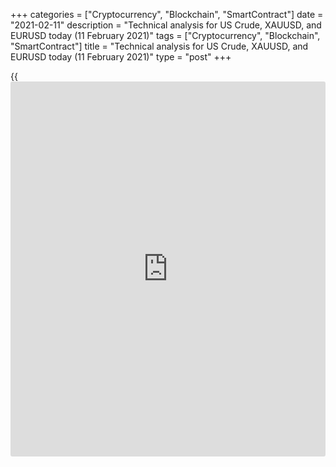+++
categories = ["Cryptocurrency", "Blockchain", "SmartContract"]
date = "2021-02-11"
description = "Technical analysis for US Crude, XAUUSD, and EURUSD today (11 February 2021)"
tags = ["Cryptocurrency", "Blockchain", "SmartContract"]
title = "Technical analysis for US Crude, XAUUSD, and EURUSD today (11 February 2021)"
type = "post"
+++

{{<iframe id="large-banner" src="https://www.bounty.group/#slide=10.0" width="100%" height="600" scrolling="no" style="border: 0px solid rgb(216, 221, 230); border-radius: 3px;">}}

2021-02-11

2021-02-11

Short-term forecast for oil, gold, and EURUSD for 11.02.2021Alex
Rodionov

I welcome my fellow traders! I have made a price forecast for US Crude,
XAUUSD, and EURUSD using a combination of margin zones methodology and
technical analysis. Based on the market analysis, I suggest entry
signals for intraday traders.

Oil continues to strengthen in the medium-term chart. The price is
moving to the Target Zone 5 [59.82 - 59.31].

The article covers the following subjects:

## Oil price forecast for today: USCrude analysis

Oil continues to strengthen in the medium-term chart. The price is
moving to the Target Zone 5 [59.82 - 59.31]. Expect the zone to be
reached this week. After that, it will be possible to consider trades in
the correction.

The medium-term uptrend's key support is shifting to the [54.25 - 54.80]
zone.

Yesterday, February 9's local high was updated. Additional Zone [57.37 -
57.26] has worked out. The next growth target is Target Zone 4 [59.51 -
59.05].

New supports for today are Additional Zone [57.65 - 57.54] and
Intermediary Zone [56.52 - 56.29]. To open new purchases, wait for a
correction and look for a pattern. Yesterday's high can be used as a
target to take a part of the profit.

### [USCrude][1] trading ideas for today:

  1. Buy according to the pattern in Additional Zone [57.65 - 57.54]. TakeProfit: 58.75. StopLoss: according to the pattern rules.

  2. Buy according to the pattern in Intermediary Zone [56.52 - 56.29]. TakeProfit: 58.75. StopLoss: according to the pattern rules.

* * *

## Gold price forecast for today: XAUUSD analysis

Gold still cannot break out the [1840 - 1830] zone. The medium-term
trend is down. The trend border is located at the levels [1906 - 1895].

The bearish short-term trend to sell gold continues. The Intermediary
Zone [1845 - 1840] serves as a strong and key resistance level. To open
short trades, the price has to break out the level of 1832 and form a
pattern afterward. In this case, open a sell trade and sell gold with
the target at the lower Target Zone [1775 - 1765].

Alternative scenario: the breakout of the level of 1845 and closing the
US trading session above will reverse the short-term trend up. In this
case, we will turn over to purchase with the target at the upper Target
Zone [1906 - 1895].

### [XAUUSD][2] trading ideas for today:

Sell according to the pattern in Intermediary Zone [1845 - 1840].
TakeProfit: 1785, Target Zone [1775 - 1765]. StopLoss: according to the
pattern rules.

* * *

## Euro/Dollar forecast for today: EURUSD analysis

EUR/USD bulls try to break out the medium-term downtrend's key
resistance level [1.2128 - 1.2112]. Traders still hold the zone. The
formation of a sell pattern near this zone will allow considering new
short euro trades.

The local trend remains up. For further growth, traders need to
consolidate above the level of 1.2128. In this case, the target will be
Gold Zone [1.2200 - 1.2192].

Within the day, consider buying the euro, but the target will be limited
by the local high at level 1.2143.

Consider new long trades according to the pattern at supports:
Additional Zone [1.2104 - 1.2100] and Intermediary Zone [1.2064 -
1.2056].

### [EURUSD][3] trading ideas for today:

  1. Buy according to the pattern in Additional Zone [1.2089 - 1.2085]. TakeProfit: 1.2128. StopLoss: according to the pattern rules.

  2. Buy according to the pattern in Intermediary Zone [1.2049 - 1.2041]. TakeProfit: 1.2128. StopLoss: according to the pattern rules.

* * *

P.S. Did you like my article? Share it in social networks: it will be
the best “thank you" :)

Ask me questions and comment below. I’ll be glad to answer your
questions and give necessary explanations.

 **Useful links:**

  * I recommend trying to trade with a reliable broker [here][4]. The system allows you to trade by yourself or copy successful traders from all across the globe.
  * Use my promo-code BLOG for getting deposit bonus 50% on LiteForex platform. Just enter this code in the appropriate field while [depositing][5] your trading account.
  * Telegram chat for traders: <t.me/liteforexengchat>. We are sharing the signals and trading experience
  * Telegram channel with high-quality analytics, Forex reviews, training articles, and other useful things for traders <t.me/liteforex>

## Price chart of USCrude in real time mode

The content of this article reflects the author’s opinion and does not
necessarily reflect the official position of LiteForex. The material
published on this page is provided for informational purposes only and
should not be considered as the provision of investment advice for the
purposes of Directive 2004/39/EC.

Rate this article:

{{value}}

( {{count}} {{title}} )

   1. my.liteforex.com/trading?type=oil
   2. my.liteforex.com/trading/chart?symbol=XAUUSD&returnUrl=true
   3. my.liteforex.com/trading/chart?symbol=EURUSD&returnUrl=true
   4. my.liteforex.com/?category=analysts-opinions&slug=short-term-forecast-for-oil-gold-and-eurusd-for-11022021&openPopup=%2Fregistration%2Fpopup&utm_source=blog&utm_medium=article&utm_campaign=bonus
   5. my.liteforex.com/deposit/?category=analysts-opinions&slug=short-term-forecast-for-oil-gold-and-eurusd-for-11022021&promo_code=BLOG&utm_source=blog&utm_medium=article&utm_campaign=bonus